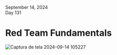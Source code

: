 September 14, 2024<br>
Day 131<br>

<h1>Red Team Fundamentals</h1>

![Captura de tela 2024-09-14 105227](https://github.com/user-attachments/assets/06223850-b0f4-45c6-be1c-e0e510937784)

